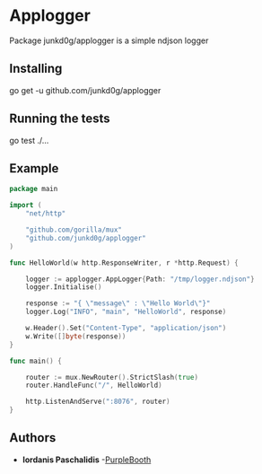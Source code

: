 # Applogger

Package junkd0g/applogger is a simple ndjson logger

## Installing

go get -u github.com/junkd0g/applogger

## Running the tests

go test ./...

## Example

```go
package main

import (
	"net/http"

	"github.com/gorilla/mux"
	"github.com/junkd0g/applogger"
)

func HelloWorld(w http.ResponseWriter, r *http.Request) {

	logger := applogger.AppLogger{Path: "/tmp/logger.ndjson"}
	logger.Initialise()

	response := "{ \"message\" : \"Hello World\"}"
	logger.Log("INFO", "main", "HelloWorld", response)

	w.Header().Set("Content-Type", "application/json")
	w.Write([]byte(response))
}

func main() {

	router := mux.NewRouter().StrictSlash(true)
	router.HandleFunc("/", HelloWorld)

	http.ListenAndServe(":8076", router)
}

```

## Authors

* **Iordanis Paschalidis** -[PurpleBooth](https://github.com/junkd0g)